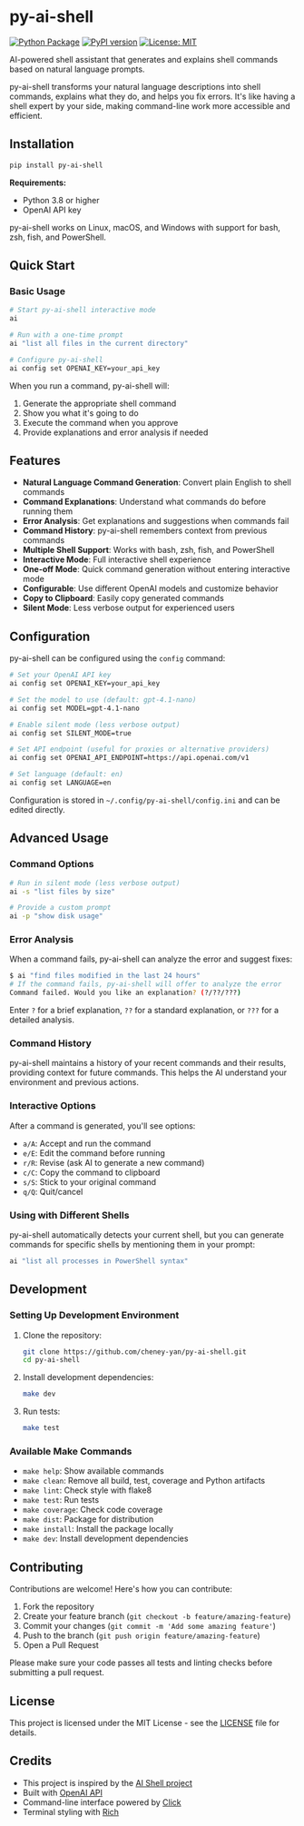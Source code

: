 # py-ai-shell

[![Python Package](https://github.com/cheney-yan/py-ai-shell/actions/workflows/python-package.yml/badge.svg)](https://github.com/cheney-yan/py-ai-shell/actions/workflows/python-package.yml)
[![PyPI version](https://badge.fury.io/py/py-ai-shell.svg)](https://badge.fury.io/py/py-ai-shell)
[![License: MIT](https://img.shields.io/badge/License-MIT-yellow.svg)](https://opensource.org/licenses/MIT)

AI-powered shell assistant that generates and explains shell commands based on natural language prompts.

py-ai-shell transforms your natural language descriptions into shell commands, explains what they do, and helps you fix errors. It's like having a shell expert by your side, making command-line work more accessible and efficient.

## Installation

```bash
pip install py-ai-shell
```

**Requirements:**
- Python 3.8 or higher
- OpenAI API key

py-ai-shell works on Linux, macOS, and Windows with support for bash, zsh, fish, and PowerShell.

## Quick Start

### Basic Usage

```bash
# Start py-ai-shell interactive mode
ai

# Run with a one-time prompt
ai "list all files in the current directory"

# Configure py-ai-shell
ai config set OPENAI_KEY=your_api_key
```

When you run a command, py-ai-shell will:
1. Generate the appropriate shell command
2. Show you what it's going to do
3. Execute the command when you approve
4. Provide explanations and error analysis if needed

## Features

- **Natural Language Command Generation**: Convert plain English to shell commands
- **Command Explanations**: Understand what commands do before running them
- **Error Analysis**: Get explanations and suggestions when commands fail
- **Command History**: py-ai-shell remembers context from previous commands
- **Multiple Shell Support**: Works with bash, zsh, fish, and PowerShell
- **Interactive Mode**: Full interactive shell experience
- **One-off Mode**: Quick command generation without entering interactive mode
- **Configurable**: Use different OpenAI models and customize behavior
- **Copy to Clipboard**: Easily copy generated commands
- **Silent Mode**: Less verbose output for experienced users

## Configuration

py-ai-shell can be configured using the `config` command:

```bash
# Set your OpenAI API key
ai config set OPENAI_KEY=your_api_key

# Set the model to use (default: gpt-4.1-nano)
ai config set MODEL=gpt-4.1-nano

# Enable silent mode (less verbose output)
ai config set SILENT_MODE=true

# Set API endpoint (useful for proxies or alternative providers)
ai config set OPENAI_API_ENDPOINT=https://api.openai.com/v1

# Set language (default: en)
ai config set LANGUAGE=en
```

Configuration is stored in `~/.config/py-ai-shell/config.ini` and can be edited directly.

## Advanced Usage

### Command Options

```bash
# Run in silent mode (less verbose output)
ai -s "list files by size"

# Provide a custom prompt
ai -p "show disk usage"
```

### Error Analysis

When a command fails, py-ai-shell can analyze the error and suggest fixes:

```bash
$ ai "find files modified in the last 24 hours"
# If the command fails, py-ai-shell will offer to analyze the error
Command failed. Would you like an explanation? (?/??/???)
```

Enter `?` for a brief explanation, `??` for a standard explanation, or `???` for a detailed analysis.

### Command History

py-ai-shell maintains a history of your recent commands and their results, providing context for future commands. This helps the AI understand your environment and previous actions.

### Interactive Options

After a command is generated, you'll see options:
- `a/A`: Accept and run the command
- `e/E`: Edit the command before running
- `r/R`: Revise (ask AI to generate a new command)
- `c/C`: Copy the command to clipboard
- `s/S`: Stick to your original command
- `q/Q`: Quit/cancel

### Using with Different Shells

py-ai-shell automatically detects your current shell, but you can generate commands for specific shells by mentioning them in your prompt:

```bash
ai "list all processes in PowerShell syntax"
```

## Development

### Setting Up Development Environment

1. Clone the repository:
   ```bash
   git clone https://github.com/cheney-yan/py-ai-shell.git
   cd py-ai-shell
   ```

2. Install development dependencies:
   ```bash
   make dev
   ```

3. Run tests:
   ```bash
   make test
   ```

### Available Make Commands

- `make help`: Show available commands
- `make clean`: Remove all build, test, coverage and Python artifacts
- `make lint`: Check style with flake8
- `make test`: Run tests
- `make coverage`: Check code coverage
- `make dist`: Package for distribution
- `make install`: Install the package locally
- `make dev`: Install development dependencies

## Contributing

Contributions are welcome! Here's how you can contribute:

1. Fork the repository
2. Create your feature branch (`git checkout -b feature/amazing-feature`)
3. Commit your changes (`git commit -m 'Add some amazing feature'`)
4. Push to the branch (`git push origin feature/amazing-feature`)
5. Open a Pull Request

Please make sure your code passes all tests and linting checks before submitting a pull request.

## License

This project is licensed under the MIT License - see the [LICENSE](LICENSE) file for details.

## Credits

- This project is inspired by the [AI Shell project](https://github.com/BuilderIO/ai-shell)
- Built with [OpenAI API](https://openai.com/api/)
- Command-line interface powered by [Click](https://click.palletsprojects.com/)
- Terminal styling with [Rich](https://rich.readthedocs.io/)
